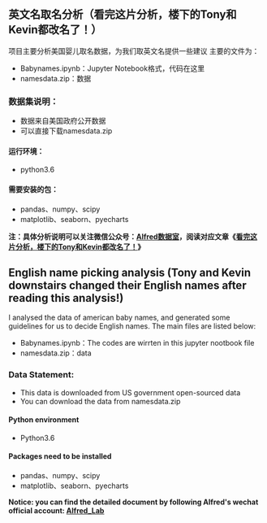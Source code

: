 ## 英文名取名分析（看完这片分析，楼下的Tony和Kevin都改名了！）

项目主要分析美国婴儿取名数据，为我们取英文名提供一些建议
主要的文件为：
- Babynames.ipynb：Jupyter Notebook格式，代码在这里
- namesdata.zip：数据

### 数据集说明：
- 数据来自美国政府公开数据
- 可以直接下载namesdata.zip

#### 运行环境：
- python3.6

#### 需要安装的包：
- pandas、numpy、scipy
- matplotlib、seaborn、pyecharts

**注：具体分析说明可以关注微信公众号：[Alfred数据室](https://wx1.sinaimg.cn/mw690/007yVcwsgy1g03lo67ikoj30u00f0ta0.jpg)，阅读对应文章《[看完这片分析，楼下的Tony和Kevin都改名了！](https://mp.weixin.qq.com/s/7dGJbueO-_cLuw9d8mPUyg)》**


## English name picking analysis (Tony and Kevin downstairs changed their English names after reading this analysis!)

I analysed the data of american baby names, and generated some guidelines for us to decide English names.
The main files are listed below:
- Babynames.ipynb：The codes are wirrten in this jupyter nootbook file
- namesdata.zip：data


### Data Statement:
- This data is downloaded from US government open-sourced data
- You can download the data from namesdata.zip

#### Python environment
- Python3.6

#### Packages need to be installed
- pandas、numpy、scipy
- matplotlib、seaborn、pyecharts

**Notice: you can find the detailed document by following Alfred's wechat official account: [Alfred_Lab](https://wx1.sinaimg.cn/mw690/007yVcwsgy1g03lo67ikoj30u00f0ta0.jpg)**
